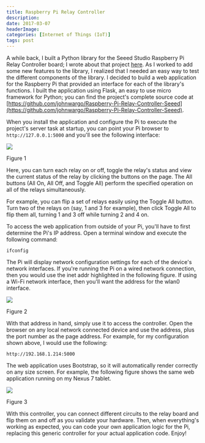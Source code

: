 ```yaml
---
title: Raspberry Pi Relay Controller
description: 
date: 2017-03-07
headerImage: 
categories: [Internet of Things (IoT)]
tags: post
---
```


A while back, I built a Python library for the Seeed Studio Raspberry Pi Relay Controller board; I wrote about that project [here](index.php?option=com_content&view=article&id=483:using-the-seeed-studio-raspberry-pi-relay-board&catid=41:microcontrollers-single-board-computers&Itemid=458). As I worked to add some new features to the library, I realized that I needed an easy way to test the different components of the library. I decided to build a web application for the Raspberry Pi that provided an interface for each of the library's functions. I built the application using Flask, an easy to use micro framework for Python; you can find the project's complete source code at [https://github.com/johnwargo/Raspberry-Pi-Relay-Controller-Seeed](https://github.com/johnwargo/Raspberry-Pi-Relay-Controller-Seeed).

When you install the application and configure the Pi to execute the project's server task at startup, you can point your Pi browser to `http://127.0.0.1:5000` and you'll see the following interface:

![](/images/2017/pi-relay-controller-01.png)

Figure 1

Here, you can turn each relay on or off, toggle the relay's status and view the current status of the relay by clicking the buttons on the page. The All buttons (All On, All Off, and Toggle All) perform the specified operation on all of the relays simultaneously.

For example, you can flip a set of relays easily using the Toggle All button. Turn two of the relays on (say, 1 and 3 for example), then click Toggle All to flip them all, turning 1 and 3 off while turning 2 and 4 on.

To access the web application from outside of your Pi, you'll have to first determine the Pi's IP address. Open a terminal window and execute the following command:

    ifconfig

The Pi will display network configuration settings for each of the device's network interfaces. If you're running the Pi on a wired network connection, then you would use the inet addr highlighted in the following figure. If using a Wi-Fi network interface, then you'll want the address for the wlan0 interface.

![](/images/2017/pi-relay-controller-02.png)

Figure 2

With that address in hand, simply use it to access the controller. Open the browser on any local network connected device and use the address, plus the port number as the page address. For example, for my configuration shown above, I would use the following:

    http://192.168.1.214:5000

The web application uses Bootstrap, so it will automatically render correctly on any size screen. For example, the following figure shows the same web application running on my Nexus 7 tablet.

![](/images/2017/pi-relay-controller-03.png)

Figure 3

With this controller, you can connect different circuits to the relay board and flip them on and off as you validate your hardware. Then, when everything's working as expected, you can code your own application logic for the Pi, replacing this generic controller for your actual application code. Enjoy!